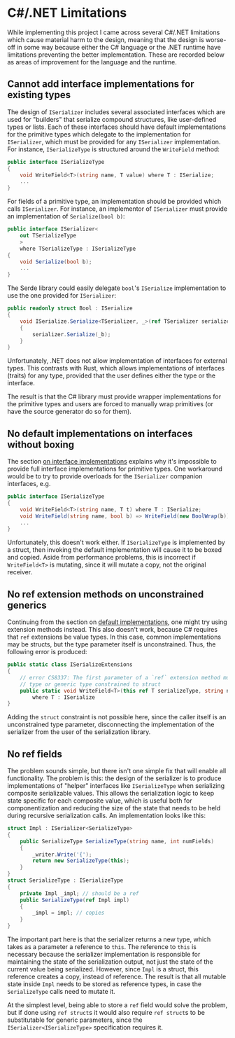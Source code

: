 
# C#/.NET Limitations

While implementing this project I came across several C#/.NET limitations which cause material harm
to the design, meaning that the design is worse-off in some way because either the C# language or
the .NET runtime have limitations preventing the better implementation. These are recorded below as
areas of improvement for the language and the runtime.

## Cannot add interface implementations for existing types

The design of `ISerializer` includes several associated interfaces which are used
for "builders" that serialize compound structures, like user-defined types or lists.
Each of these interfaces should have default implementations for the primitive types
which delegate to the implementation for `ISerializer`, which must be provided for any
`ISerializer` implementation. For instance, `ISerializeType` is structured around the
`WriteField` method:

```C#
public interface ISerializeType
{
    void WriteField<T>(string name, T value) where T : ISerialize;
    ...
}
```

For fields of a primitive type, an implementation should be provided which calls `ISerializer`. For
instance, an implementor of `ISerializer` must provide an implementation of `Serialize(bool b)`:

```C#
public interface ISerializer<
    out TSerializeType
    >
    where TSerializeType : ISerializeType
{
    void Serialize(bool b);
    ...
}
```

The Serde library could easily delegate `bool`'s `ISerialize` implementation to use
the one provided for `ISerializer`:

```C#
public readonly struct Bool : ISerialize
{
    void ISerialize.Serialize<TSerializer, _>(ref TSerializer serializer)
    {
        serializer.Serialize(_b);
    }
}
```

Unfortunately, .NET does not allow implementation of interfaces for external types.
This contrasts with Rust, which allows implementations of interfaces (traits) for any
type, provided that the user defines either the type or the interface.

The result is that the C# library must provide wrapper implementations for the primitive
types and users are forced to manually wrap primitives (or have the source generator do
so for them).

## No default implementations on interfaces without boxing

The section [on interface implementations](#Cannot-add-interface-implementations-for-existing-types)
explains why it's impossible to provide full interface implementations for primitive types. One
workaround would be to try to provide overloads for the `ISerializer` companion interfaces, e.g.

```C#
public interface ISerializeType
{
    void WriteField<T>(string name, T t) where T : ISerialize;
    void WriteField(string name, bool b) => WriteField(new BoolWrap(b));
    ...
}
```

Unfortunately, this doesn't work either. If `ISerializeType` is implemented by
a struct, then invoking the default implementation will cause it to be boxed and
copied. Aside from performance problems, this is incorrect if `WriteField<T>` is
mutating, since it will mutate a copy, not the original receiver.

## No ref extension methods on unconstrained generics

Continuing from the section on [default
implementations](##No-default-implementations-on-interfaces-without-boxing), one might try using
extension methods instead. This also doesn't work, because C# requires that `ref` extensions be
value types. In this case, common implementations may be structs, but the type parameter itself is
unconstrained. Thus, the following error is produced:

```C#
public static class ISerializeExtensions
{
    // error CS8337: The first parameter of a `ref` extension method must be a value
    // type or generic type constrained to struct
    public static void WriteField<T>(this ref T serializeType, string name, bool b)
        where T : ISerialize
}
```

Adding the `struct` constraint is not possible here, since the caller itself is an
unconstrained type parameter, disconnecting the implementation of the serializer from
the user of the serialization library.


## No ref fields

The problem sounds simple, but there isn't one simple fix that will enable all
functionality. The problem is this: the design of the serializer is to produce
implementations of "helper" interfaces like `ISerializeType` when serializing
composite serializable values. This allows the serialization logic to keep state
specific for each composite value, which is useful both for componentization and
reducing the size of the state that needs to be held during recursive serialization
calls. An implementation looks like this:

```C#
struct Impl : ISerializer<SerializeType>
{
    public SerializeType SerializeType(string name, int numFields)
    {
        _writer.Write('{');
        return new SerializeType(this);
    }
}
struct SerializeType : ISerializeType
{
    private Impl _impl; // should be a ref
    public SerializeType(ref Impl impl)
    {
        _impl = impl; // copies
    }
}
```

The important part here is that the serializer returns a new type, which takes as a parameter a
reference to `this`. The reference to `this` is necessary because the serializer implementation is
responsible for maintaining the state of the serialization output, not just the state of the current
value being serialized. However, since `Impl` is a struct, this reference creates a copy, instead of
reference. The result is that all mutable state inside `Impl` needs to be stored as reference types,
in case the `SerializeType` calls need to mutate it.

At the simplest level, being able to store a `ref` field would solve the problem, but if done using
`ref struct`s it would also require `ref struct`s to be substitutable for generic parameters, since
the `ISerializer<ISerializeType>` specification requires it.
